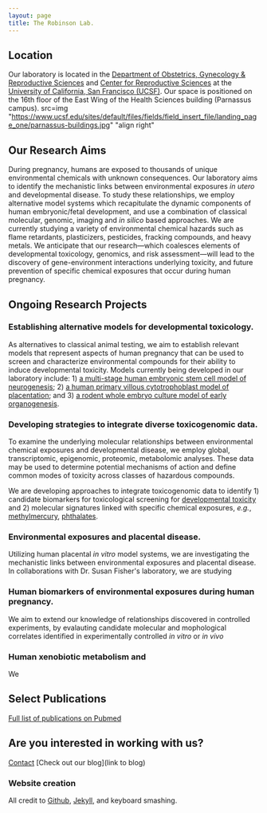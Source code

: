 ```yaml
---
layout: page
title: The Robinson Lab.
---
```

## Location
Our laboratory is located in the [Department of Obstetrics, Gynecology & Reproductive Sciences](https://obgyn.ucsf.edu/) and [Center for Reproductive Sciences](https://obgyn.ucsf.edu/center-reproductive-sciences/welcome-center-reproductive-sciences) at the [University of California, San Francisco (UCSF)](https://www.ucsf.edu/). Our space is positioned on the 16th floor of the East Wing of the Health Sciences building (Parnassus campus).
src=img "https://www.ucsf.edu/sites/default/files/fields/field_insert_file/landing_page_one/parnassus-buildings.jpg" "align right"

## Our Research Aims
During pregnancy, humans are exposed to thousands of unique environmental chemicals with unknown consequences. Our laboratory aims to identify the mechanistic links between environmental exposures *in utero* and developmental disease. To study these relationships, we employ alternative model systems which recapitulate the dynamic components of human embryonic/fetal development, and use a combination of classical molecular, genomic, imaging and *in silico* based approaches. We are currently studying a variety of environmental chemical hazards such as flame retardants, plasticizers, pesticides, fracking compounds, and heavy metals. We anticipate that our research—which coalesces elements of developmental toxicology, genomics, and risk assessment—will lead to the discovery of gene-environment interactions underlying toxicity, and future prevention of specific chemical exposures that occur during human pregnancy.

## Ongoing Research Projects

### Establishing alternative models for developmental toxicology. 
As alternatives to classical animal testing, we aim to establish relevant models that represent aspects of human pregnancy that can be used to screen and characterize environmental compounds for their ability to induce developmental toxicity. Models currently being developed in our laboratory include: 1) [a multi-stage human embryonic stem cell model of neurogenesis](https://www.ncbi.nlm.nih.gov/pubmed/26827931); 2) [a human primary villous cytotrophoblast model of placentation](https://www.ncbi.nlm.nih.gov/pubmed/28323933); and 3) [a rodent whole embryo culture model of early organogenesis](https://www.ncbi.nlm.nih.gov/pubmed/22262562). 

### Developing strategies to integrate diverse toxicogenomic data. 
To examine the underlying molecular relationships between environmental chemical exposures and developmental disease, we employ global, transcriptomic, epigenomic, proteomic, metabolomic analyses. These data may be used to determine potential mechanisms of action and define common modes of toxicity across classes of hazardous compounds.    

We are developing approaches to integrate toxicogenomic data to identify 1) candidate biomarkers for toxicological screening for [developmental toxicity](https://www.ncbi.nlm.nih.gov/pubmed/26827931) and 2)  molecular signatures linked with specific chemical exposures, *e.g.*, [methylmercury](https://www.ncbi.nlm.nih.gov/pubmed/21664453), [phthalates](https://www.ncbi.nlm.nih.gov/pubmed/22841773).  

### Environmental exposures and placental disease. 
Utilizing human placental *in vitro* model systems, we are investigating the mechanistic links between environmental exposures and placental disease. In collaborations with Dr. Susan Fisher's laboratory, we are studying 

### Human biomarkers of environmental exposures during human pregnancy.
We aim to extend our knowledge of relationships discovered in controlled experiments, by evalauting candidate molecular and mophological correlates identified in experimentally controlled *in vitro* or *in vivo*

### Human xenobiotic metabolism and 
We 

## Select Publications

[Full list of publications on Pubmed](http://www.ncbi.nlm.nih.gov/sites/myncbi/joshua.robinson.1/bibliography/47846924/public/?sort=date&direction=ascending)

## Are you interested in working with us?
[Contact](joshua.robinson@ucsf.edu)
[Check out our blog](link to blog) 

### Website creation
All credit to [Github](https://github.com/), [Jekyll](https://jekyllrb.com/), and keyboard smashing.



